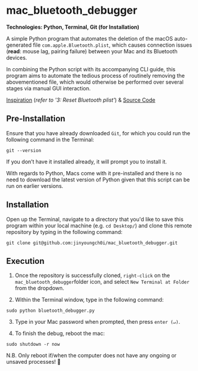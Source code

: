 # mac_bluetooth_debugger

**Technologies: Python, Terminal, Git (for Installation)**

A simple Python program that automates the deletion of the macOS auto-generated file `com.apple.Bluetooth.plist`, which causes connection issues (**read**: mouse lag, pairing failure) between your Mac and its Bluetooth devices. 

In combining the Python script with its accompanying CLI guide, this program aims to automate the tedious process of routinely removing the abovementioned file, which would otherwise be performed over several stages via manual GUI interaction. 

[Inspiration](https://www.macbooster.net/how-to/fix-bluetooth-not-available-issue-on-macbook) (*refer to '3: Reset Bluetooth plist'*) & [Source Code](https://github.com/jinyoungch0i/mac_bluetooth_debugger/blob/master/bluetooth_debugger.py)

## Pre-Installation

Ensure that you have already downloaded `Git`, for which you could run the following command in the Terminal: 

`git --version`

If you don’t have it installed already, it will prompt you to install it.

With regards to Python, Macs come with it pre-installed and there is no need to download the latest version of Python given that this script can be run on earlier versions. 

## Installation

Open up the Terminal, navigate to a directory that you'd like to save this program within your local machine (e.g. `cd Desktop/`) and clone this remote repository by typing in the following command:

`git clone git@github.com:jinyoungch0i/mac_bluetooth_debugger.git`

## Execution

1. Once the repository is successfully cloned, `right-click` on the `mac_bluetooth_debugger`folder icon, and select `New Terminal at Folder` from the dropdown. 

2. Within the Terminal window, type in the following command:

`sudo python bluetooth_debugger.py`

3. Type in your Mac password when prompted, then press `enter (↵)`.

4. To finish the debug, reboot the mac:

`sudo shutdown -r now`

N.B. Only reboot if/when the computer does not have any ongoing or unsaved processes! 🙈
